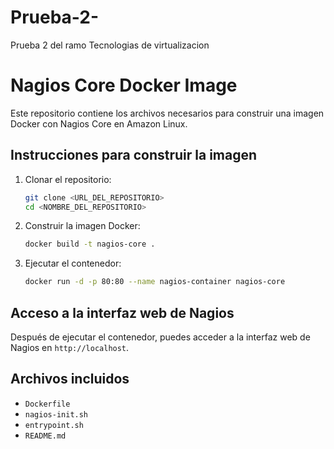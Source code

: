 # Prueba-2-
Prueba 2 del ramo Tecnologias de virtualizacion
# Nagios Core Docker Image

Este repositorio contiene los archivos necesarios para construir una imagen Docker con Nagios Core en Amazon Linux.

## Instrucciones para construir la imagen

1. Clonar el repositorio:
    ```sh
    git clone <URL_DEL_REPOSITORIO>
    cd <NOMBRE_DEL_REPOSITORIO>
    ```

2. Construir la imagen Docker:
    ```sh
    docker build -t nagios-core .
    ```

3. Ejecutar el contenedor:
    ```sh
    docker run -d -p 80:80 --name nagios-container nagios-core
    ```

## Acceso a la interfaz web de Nagios

Después de ejecutar el contenedor, puedes acceder a la interfaz web de Nagios en `http://localhost`.

## Archivos incluidos

- `Dockerfile`
- `nagios-init.sh`
- `entrypoint.sh`
- `README.md`
